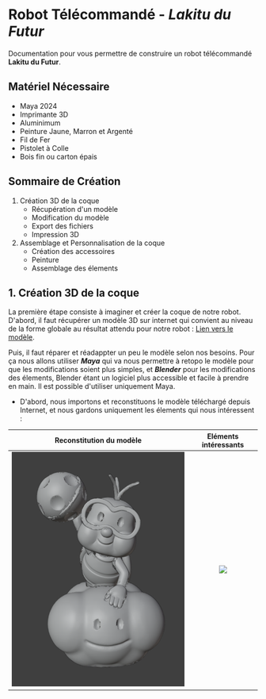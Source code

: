 # Robot Télécommandé - *Lakitu du Futur* 
Documentation pour vous permettre de construire un robot télécommandé **Lakitu du Futur**.

## Matériel Nécessaire 
- Maya 2024
- Imprimante 3D
- Aluminimum
- Peinture Jaune, Marron et Argenté
- Fil de Fer
- Pistolet à Colle
- Bois fin ou carton épais
  
## Sommaire de Création
1. Création 3D de la coque
      - Récupération d'un modèle
      - Modification du modèle
      - Export des fichiers
      - Impression 3D
2. Assemblage et Personnalisation de la coque
      - Création des accessoires
      - Peinture
      - Assemblage des élements 

## 1. Création 3D de la coque 
La première étape consiste à imaginer et créer la coque de notre robot. 
D'abord, il faut récupérer un modèle 3D sur internet qui convient au niveau de la forme globale au résultat attendu pour notre robot : [Lien vers le modèle](https://cults3d.com/fr/mod%C3%A8le-3d/jeu/lakitu-from-mario-games-multi-color).

Puis, il faut réparer et réadappter un peu le modèle selon nos besoins. Pour ça nous allons utiliser _**Maya**_ qui va nous permettre à retopo le modèle pour que les modifications soient plus simples, et _**Blender**_ pour les modifications des élements, Blender étant un logiciel plus accessible et facile à prendre en main. Il est possible d'utiliser uniquement Maya.  

- D'abord, nous importons et reconstituons le modèle téléchargé depuis Internet, et nous gardons uniquement les élements qui nous intéressent :
  
Reconstitution du modèle | Eléments intéressants
:-------------------------:|:-------------------------:
<img src="https://github.com/Lilousaflower/La_voiture_telecommandee_Latiku_du_futur/blob/IMAGES/lakitu_og.png?raw=true" width="500">  |  <img src="https://private-user-images.githubusercontent.com/166694475/321576173-6b272fca-4ad5-47de-a6cc-73fdc39d69ed.png?jwt=eyJhbGciOiJIUzI1NiIsInR5cCI6IkpXVCJ9.eyJpc3MiOiJnaXRodWIuY29tIiwiYXVkIjoicmF3LmdpdGh1YnVzZXJjb250ZW50LmNvbSIsImtleSI6ImtleTUiLCJleHAiOjE3MTI4Mjc1MjAsIm5iZiI6MTcxMjgyNzIyMCwicGF0aCI6Ii8xNjY2OTQ0NzUvMzIxNTc2MTczLTZiMjcyZmNhLTRhZDUtNDdkZS1hNmNjLTczZmRjMzlkNjllZC5wbmc_WC1BbXotQWxnb3JpdGhtPUFXUzQtSE1BQy1TSEEyNTYmWC1BbXotQ3JlZGVudGlhbD1BS0lBVkNPRFlMU0E1M1BRSzRaQSUyRjIwMjQwNDExJTJGdXMtZWFzdC0xJTJGczMlMkZhd3M0X3JlcXVlc3QmWC1BbXotRGF0ZT0yMDI0MDQxMVQwOTIwMjBaJlgtQW16LUV4cGlyZXM9MzAwJlgtQW16LVNpZ25hdHVyZT1hNDY1ODNjMTBkMTYwZjA4NGRmNzViYjgxYjZhMjNlNTUwOWZlMjM4M2FmYmZjYmY2YmYzZWEyMzI1N2E5MGI3JlgtQW16LVNpZ25lZEhlYWRlcnM9aG9zdCZhY3Rvcl9pZD0wJmtleV9pZD0wJnJlcG9faWQ9MCJ9.x54Rd_2KPiJjqaKjbuc_xGVSw6Xp9P13dsj3w4wWnqA" width="507.6">

